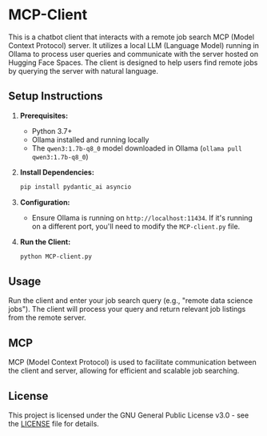 # MCP-Client

This is a chatbot client that interacts with a remote job search MCP (Model Context Protocol) server. It utilizes a local LLM (Language Model) running in Ollama to process user queries and communicate with the server hosted on Hugging Face Spaces. The client is designed to help users find remote jobs by querying the server with natural language.

## Setup Instructions

1.  **Prerequisites:**
    *   Python 3.7+
    *   Ollama installed and running locally
    *   The `qwen3:1.7b-q8_0` model downloaded in Ollama (`ollama pull qwen3:1.7b-q8_0`)

2.  **Install Dependencies:**

    ```bash
    pip install pydantic_ai asyncio
    ```

3.  **Configuration:**
    *   Ensure Ollama is running on `http://localhost:11434`.  If it's running on a different port, you'll need to modify the `MCP-client.py` file.

4.  **Run the Client:**

    ```bash
    python MCP-client.py
    ```

## Usage

Run the client and enter your job search query (e.g., "remote data science jobs"). The client will process your query and return relevant job listings from the remote server.

## MCP

MCP (Model Context Protocol) is used to facilitate communication between the client and server, allowing for efficient and scalable job searching.

## License

This project is licensed under the GNU General Public License v3.0 - see the [LICENSE](https://github.com/OppaAI/MCP-Client/blob/main/LICENSE) file for details.
